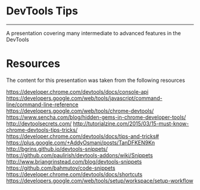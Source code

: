 # DevTools Tips
-----

A presentation covering many intermediate to advanced features in the DevTools

# Resources
The content for this presentation was taken from the following resources

https://developer.chrome.com/devtools/docs/console-api
https://developers.google.com/web/tools/javascript/command-line/command-line-reference
https://developers.google.com/web/tools/chrome-devtools/
https://www.sencha.com/blog/hidden-gems-in-chrome-developer-tools/
http://devtoolsecrets.com/
http://tutorialzine.com/2015/03/15-must-know-chrome-devtools-tips-tricks/
https://developer.chrome.com/devtools/docs/tips-and-tricks#
https://plus.google.com/+AddyOsmani/posts/TanDFKEN9Kn
http://bgrins.github.io/devtools-snippets/
https://github.com/paulirish/devtools-addons/wiki/Snippets
http://www.briangrinstead.com/blog/devtools-snippets
https://github.com/bahmutov/code-snippets
https://developer.chrome.com/devtools/docs/shortcuts
https://developers.google.com/web/tools/setup/workspace/setup-workflow